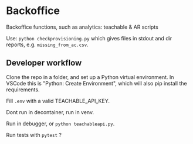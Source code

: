 # Backoffice

Backoffice functions, such as analytics: teachable &amp; AR scripts

Use:
```python checkprovisioning.py```
which gives files in stdout and dir reports, e.g. ```missing_from_ac.csv```.

## Developer workflow

Clone the repo in a folder, and set up a Python virtual environment. In VSCode this is "Python: Create Environment", which will also pip install the requirements.

Fill `.env` with a valid TEACHABLE_API_KEY.

Dont run in decontainer, run in venv.

Run in debugger, or `python teachableapi.py`.

Run tests with `pytest` ?
